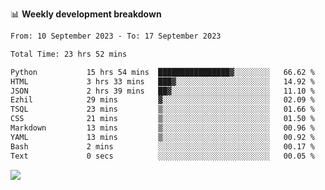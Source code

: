 📊 **Weekly development breakdown**
<!--START_SECTION:waka-->

```txt
From: 10 September 2023 - To: 17 September 2023

Total Time: 23 hrs 52 mins

Python           15 hrs 54 mins  ████████████████▓░░░░░░░░   66.62 %
HTML             3 hrs 33 mins   ███▓░░░░░░░░░░░░░░░░░░░░░   14.92 %
JSON             2 hrs 39 mins   ██▓░░░░░░░░░░░░░░░░░░░░░░   11.10 %
Ezhil            29 mins         ▓░░░░░░░░░░░░░░░░░░░░░░░░   02.09 %
TSQL             23 mins         ▒░░░░░░░░░░░░░░░░░░░░░░░░   01.66 %
CSS              21 mins         ▒░░░░░░░░░░░░░░░░░░░░░░░░   01.50 %
Markdown         13 mins         ▒░░░░░░░░░░░░░░░░░░░░░░░░   00.96 %
YAML             13 mins         ▒░░░░░░░░░░░░░░░░░░░░░░░░   00.92 %
Bash             2 mins          ░░░░░░░░░░░░░░░░░░░░░░░░░   00.17 %
Text             0 secs          ░░░░░░░░░░░░░░░░░░░░░░░░░   00.05 %
```

<!--END_SECTION:waka-->
![](https://komarev.com/ghpvc/?username=callanwu)
